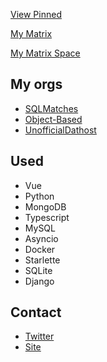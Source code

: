 [View Pinned](https://github.com/WardPearce#user-27844174-pinned-items-reorder-form)

[My Matrix](https://matrix.to/#/@wardp:matrix.org)

[My Matrix Space](https://matrix.to/#/#wards-development-hut:matrix.org)

## My orgs
- [SQLMatches](https://github.com/SQLMatches)
- [Object-Based](https://github.com/Object-Based)
- [UnofficialDathost](https://github.com/UnofficialDathost)

## Used 
- Vue
- Python
- MongoDB
- Typescript
- MySQL
- Asyncio
- Docker
- Starlette
- SQLite
- Django

## Contact
- [Twitter](https://twitter.com/wardweeb)
- [Site](https://wardpearce.com)
